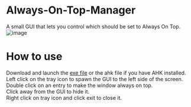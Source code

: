 # Always-On-Top-Manager
A small GUI that lets you control which should be set to Always On Top.
![image](https://user-images.githubusercontent.com/51830149/123538991-011b3e80-d76a-11eb-9fcc-5e275dc81582.png)


# How to use
Download and launch the [exe file](https://github.com/Thomas-678/Always-On-Top-Manager/releases/download/v1.0/AlwaysOnTopManager.exe) or the ahk file if you have AHK installed.<br>
Left click on the tray icon to spawn the GUI to the left side of the screen.<br>
Double click on an entry to make the window always on top.<br>
Click away from the GUI to hide it.<br>
Right click on tray icon and click exit to close it.

